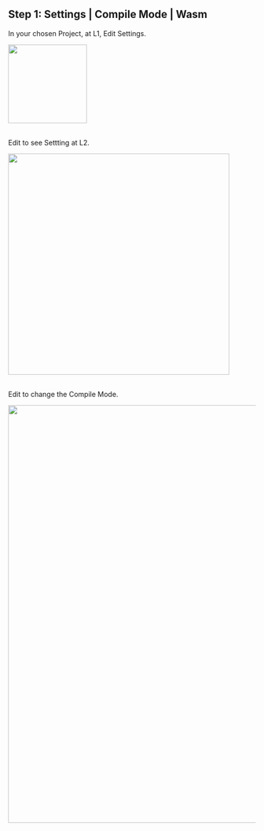 ## **Step 1: Settings | Compile Mode | Wasm**
 In your chosen Project, at L1, Edit Settings.
 
<img src="https://storage.googleapis.com/rmx-static/techdoc/appclips/SettingsAtL1.png" width="160"></img><br/><br/>

Edit to see Settting at L2.

<img src="https://storage.googleapis.com/rmx-static/techdoc/appclips/SettingsAtL2.png" width="450"></img><br/><br/>

Edit to change the Compile Mode.

<img src="https://storage.googleapis.com/rmx-static/techdoc/appclips/SettingsAtL3.png" width="850"></img><br/><br/>

